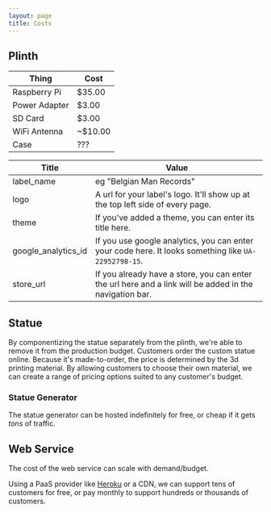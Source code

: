 ```yaml
---
layout: page
title: Costs
---
```


## Plinth

Thing  |  Cost
-------|------
Raspberry Pi  |  $35.00
Power Adapter  |  $3.00
SD Card  |  $3.00
WiFi Antenna  |  ~$10.00
Case  |  ???

Title           | Value
------------------------|-----------------------------------
label_name        | eg "Belgian Man Records"
logo          | A url for your label's logo. It'll show up at the top left side of every page.
theme           | If you've added a theme, you can enter its title here.
google_analytics_id | If you use google analytics, you can enter your code here. It looks something like `UA-22952798-15`.
store_url       | If you already have a store, you can enter the url here and a link will be added in the navigation bar.

## Statue

By componentizing the statue separately from the plinth, we're able to remove it from the production budget. Customers order the custom statue online. Because it's made-to-order, the price is determined by the 3d printing material. By allowing customers to choose their own material, we can create a range of pricing options suited to any customer's budget.

### Statue Generator

The statue generator can be hosted indefinitely for free, or cheap if it gets *tons* of traffic.

## Web Service

The cost of the web service can scale with demand/budget.

Using a PaaS provider like [Heroku](http://heroku.com) or a CDN, we can support tens of customers for free, or pay monthly to support hundreds or thousands of customers.
